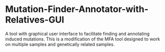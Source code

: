 # Mutation-Finder-Annotator-with-Relatives-GUI
A tool with graphical user interface to facilitate finding and annotating induced mutations. This is a modification of the MFA tool designed to work on multiple samples and genetically related samples. 
